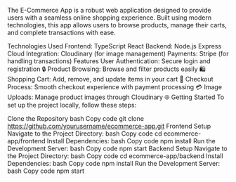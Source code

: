 The E-Commerce App is a robust web application designed to provide users with a seamless online shopping experience. Built using modern technologies, this app allows users to browse products, manage their carts, and complete transactions with ease.

Technologies Used
Frontend:
TypeScript
React
Backend:
Node.js
Express
Cloud Integration:
Cloudinary (for image management)
Payments:
Stripe (for handling transactions)
Features
User Authentication: Secure login and registration 🔒
Product Browsing: Browse and filter products easily 🛍️
Shopping Cart: Add, remove, and update items in your cart 🛒
Checkout Process: Smooth checkout experience with payment processing 💳
Image Uploads: Manage product images through Cloudinary 🌐
Getting Started
To set up the project locally, follow these steps:

Clone the Repository
bash
Copy code
git clone https://github.com/yourusername/ecommerce-app.git
Frontend Setup
Navigate to the Project Directory:
bash
Copy code
cd ecommerce-app/frontend
Install Dependencies:
bash
Copy code
npm install
Run the Development Server:
bash
Copy code
npm start
Backend Setup
Navigate to the Project Directory:
bash
Copy code
cd ecommerce-app/backend
Install Dependencies:
bash
Copy code
npm install
Run the Development Server:
bash
Copy code
npm start
